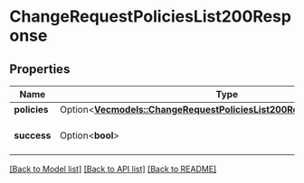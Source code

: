 # ChangeRequestPoliciesList200Response

## Properties

Name | Type | Description | Notes
------------ | ------------- | ------------- | -------------
**policies** | Option<[**Vec<models::ChangeRequestPoliciesList200ResponsePoliciesInner>**](change_request_policies_list_200_response_policies_inner.md)> |  | [optional]
**success** | Option<**bool**> |  | [optional][default to true]

[[Back to Model list]](../README.md#documentation-for-models) [[Back to API list]](../README.md#documentation-for-api-endpoints) [[Back to README]](../README.md)


